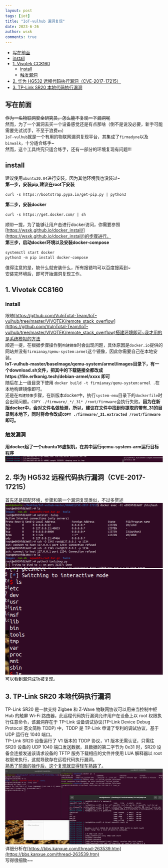 ```yaml
---
layout: post
tags: [iot]
title: "IoT-vulhub 漏洞复现"
date: 2023-6-26
author: wsxk
comments: true
---
```


- [写在前面](#写在前面)
- [install](#install)
- [1. Vivotek CC8160](#1-vivotek-cc8160)
  - [install](#install-1)
  - [触发漏洞](#触发漏洞)
- [2. 华为 HG532 远程代码执行漏洞（CVE-2017-17215）](#2-华为-hg532-远程代码执行漏洞cve-2017-17215)
- [3. TP-Link SR20 本地代码执行漏洞](#3-tp-link-sr20-本地代码执行漏洞)


## 写在前面<br>
~~作为一名物联网安全研究员，怎么能不复现一下漏洞呢~~<br>
然而，为了一个漏洞去买一个设备感觉还是有点那啥（倒不是说没必要，新手可能需要先试试手，不至于浪费💴）<br>
`IoT-vulhub`就是一个有用的物联网漏洞复现平台，其集成了`firmadyne`以及`binwalk`，十分适合练手~<br>
然而，这个工具终究只适合练手，还有一部分的环境复现有问题!!!<br>

## install<br>
建议使用`ubuntu20.04`进行安装，因为其他环境我也没装过~<br>
**第一步，安装pip,建议在root下安装**<br>
```shell
curl -s https://bootstrap.pypa.io/get-pip.py | python3
```
**第二步，安装docker**<br>
```shell
curl -s https://get.docker.com/ | sh
```
顺带一提，为了能够让用户态进行docker访问，你需要参照[https://wsxk.github.io/docker_install/](https://wsxk.github.io/docker_install/)的步骤进行。<br>
**第三步，启动docker环境以及安装docker-compose**<br>
```shell
systemctl start docker
python3 -m pip install docker-compose
```
值得注意的是，缺什么就安装什么，所有报错均可以百度搜索到~<br>
安装完环境后，即可开始漏洞复现工作。<br>
## 1. Vivotek CC8160<br>
### install<br>
跟随[https://github.com/VulnTotal-Team/IoT-vulhub/tree/master/VIVOTEK/remote_stack_overflow](https://github.com/VulnTotal-Team/IoT-vulhub/tree/master/VIVOTEK/remote_stack_overflow)搭建环境即可~我才用的是系统模拟的方法<br>
顺道一提，在根据步骤操作到`构建镜像`时会出现问题，具体原因是`docker.io`提供的网站并没有`firmianay/qemu-system:armel`这个镜像，因此你需要自己在本地安装。<br>
**IoT-vulhub-master/baseImage/qemu-system/armel/images目录下，有一个download.sh文件，把其中的下载链接全都改成https://file.erlkonig.tech/debian-armel/xxxx 即可**<br>
随后在上一级目录下使用 `docker build -t firmianay/qemu-system:armel .`在本地构建镜像即可。<br>
还是在`构建镜像`步骤，在新版本docker中，执行`system-emu`目录下的`dockerfile`时会出现问题。`COPY ./firmware/_*/_31* /root/firmware`会执行失败。**因为在新版docker中，会对文件名做检测，所以，建议在文件中找到你提取的带有_31的目录到本地下，同时将命令改成`COPY ./firmware/_31.extracted /root/firmware`即可。**<br>

### 触发漏洞<br>
**用docker起了一个ubuntu16虚拟机，在其中运行qemu-system-arm运行目标程序**<br>
![](https://raw.githubusercontent.com/wsxk/wsxk_pictures/main/20230627113059.png)


## 2. 华为 HG532 远程代码执行漏洞（CVE-2017-17215）<br>
首先还是搭配环境，步骤和第一个漏洞复现类似，不过多赘述<br>
![](https://raw.githubusercontent.com/wsxk/wsxk_pictures/main/20230627162113.png)
![](https://raw.githubusercontent.com/wsxk/wsxk_pictures/main/20230627162136.png)
可以看到漏洞成功被复现。<br>

## 3. TP-Link SR20 本地代码执行漏洞<br>
TP-Link SR20 是一款支持 Zigbee 和 Z-Wave 物联网协议可以用来当控制中枢 Hub 的触屏 Wi-Fi 路由器，此远程代码执行漏洞允许用户在设备上以 root 权限执行任意命令，该漏洞存在于 TP-Link 设备调试协议(TP-Link Device Debug Protocol 英文简称 TDDP) 中，TDDP 是 TP-Link 申请了专利的调试协议，基于 UDP 运行在 1040 端口。<br>
TP-Link SR20 设备运行了 V1 版本的 TDDP 协议，V1 版本无需认证，只需往 SR20 设备的 UDP 1040 端口发送数据，且数据的第二字节为 0x31 时，SR20 设备会连接发送该请求设备的 TFTP 服务下载相应的文件并使用 LUA 解释器以 root 权限来执行，这就导致存在远程代码执行漏洞。<br>
熟悉了前面的操作后，这个复现就显得轻车熟路了。<br>
![](https://raw.githubusercontent.com/wsxk/wsxk_pictures/main/20230627221304.png)
详细分析在[https://bbs.kanxue.com/thread-263539.htm](https://bbs.kanxue.com/thread-263539.htm)<br>
写得很细致~~<br>

